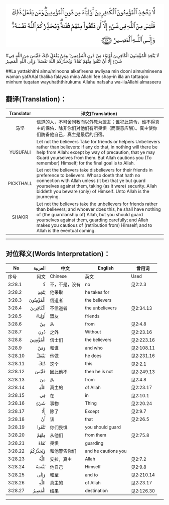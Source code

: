 ![003:028](images/003_028.gif)

#لَا يَتَّخِذِ الْمُؤْمِنُونَ الْكَافِرِينَ أَوْلِيَاءَ مِنْ دُونِ الْمُؤْمِنِينَ ۖ وَمَنْ يَفْعَلْ ذَٰلِكَ فَلَيْسَ مِنَ اللَّهِ فِي شَيْءٍ إِلَّا أَنْ تَتَّقُوا مِنْهُمْ تُقَاةً ۗ وَيُحَذِّرُكُمُ اللَّهُ نَفْسَهُ ۗ وَإِلَى اللَّهِ الْمَصِيرُ 

##La yattakhithi almu/minoona alkafireena awliyaa min dooni almu/mineena waman yafAAal thalika falaysa mina Allahi fee shay-in illa an tattaqoo minhum tuqatan wayuhaththirukumu Allahu nafsahu wa-ilaAllahi almaseeru 

## 翻译(Translation)：

| Translator | 译文(Translation)                                            |
| :--------: | ------------------------------------------------------------ |
|    马坚    | 信道的人，不可舍同教而以外教为盟友；谁犯此禁令，谁不得真主的保佑，除非你们对他们有所畏惧（而假意应酬）。真主使你们防备他自己，真主是最后的归宿。 |
|  YUSUFALI  | Let not the believers Take for friends or helpers Unbelievers rather than believers: if any do that, in nothing will there be help from Allah: except by way of precaution, that ye may Guard yourselves from them. But Allah cautions you (To remember) Himself; for the final goal is to Allah. |
| PICKTHALL  | Let not the believers take disbelievers for their friends in preference to believers. Whoso doeth that hath no connection with Allah unless (it be) that ye but guard yourselves against them, taking (as it were) security. Allah biddeth you beware (only) of Himself. Unto Allah is the journeying. |
|   SHAKIR   | Let not the believers take the unbelievers for friends rather than believers; and whoever does this, he shall have nothing of (the guardianship of) Allah, but you should guard yourselves against them, guarding carefully; and Allah makes you cautious of (retribution from) Himself; and to Allah is the eventual coming. |

---

## 对位释义(Words Interpretation)：

| No   | العربية | 中文    | English | 曾用词 |
| ---- | ------: | ------- | ------- | ------ |
| 序号 |    阿文 | Chinese | 英文    | Used   |
| 3:28.1  | لَا       | 不，不是，没有     | no                  | 见2:2.3    |
| 3:28.2  | يَتَّخِذِ     | 他采取             | he takes for        |            |
| 3:28.3  | الْمُؤْمِنُونَ | 信道者             | the believers       |            |
| 3:28.4  | الْكَافِرِينَ | 不信道者           | the unbelievers     | 见2:34.13  |
| 3:28.5  | أَوْلِيَاءَ   | 盟友               | friends             |            |
| 3:28.6  | مِنْ       | 从                 | from                | 见2:4.8    |
| 3:28.7  | دُونِ      | 之外               | Without             | 见2:23.16  |
| 3:28.8  | الْمُؤْمِنِينَ | 信士们             | the believers       | 见2:223.16 |
| 3:28.9  | وَمَنْ      | 和谁               | and who             | 见2:108.11 |
| 3:28.10 | يَفْعَلْ     | 他做               | he does             | 见2:231.16 |
| 3:28.11 | ذَٰلِكَ      | 这个           | this                | 见2:2.1    |
| 3:28.12 | فَلَيْسَ     | 因此他不           | then he is not      | 见2:249.13 |
| 3:28.13 | مِنَ       | 从                 | from                | 见2:4.8    |
| 3:28.14 |     اللَّهِ | 真主的         | of Allah            | 见2:23.17  |
| 3:28.15 | فِي       | 在                 | in                  | 见2:10.1   |
| 3:28.16 | شَيْءٍ      | 事物               | Thing               | 见2:20.24  |
| 3:28.17 | إِلَّا      | 除了               | Except              | 见2:9.7    |
| 3:28.18 | أَنْ       | 该                 | that                | 见2:26.5   |
| 3:28.19 | تَتَّقُوا    | 你们畏惧           | you should guard    |            |
| 3:28.20 | مِنْهُمْ     | 从他们             | from them           | 见2:75.8   |
| 3:28.21 | تُقَاةً     | 畏惧               | guarding            |            |
| 3:28.22 | وَيُحَذِّرُكُمُ  | 和他警告你们       | and he cautions you |            |
| 3:28.23 | اللَّهُ     | 安拉，真主         | Allah               | 见2:7.2 |
| 3:28.24 | نَفْسَهُ     | 他自己             | Himself             | 见2:9.8    |
| 3:28.25 | وَإِلَى     | 和至               | and to              | 见2:210.14 |
| 3:28.26 |     اللَّهِ | 真主的         | of Allah            | 见2:23.17  |
| 3:28.27 | الْمَصِيرُ   | 结果               | destination         | 见2:126.30 |

---
